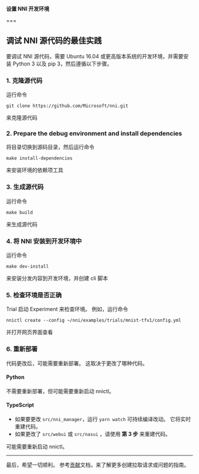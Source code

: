 **设置 NNI 开发环境**

===

## 调试 NNI 源代码的最佳实践

要调试 NNI 源代码，需要 Ubuntu 16.04 或更高版本系统的开发环境，并需要安装 Python 3 以及 pip 3，然后遵循以下步骤。

### 1. 克隆源代码

运行命令

    git clone https://github.com/Microsoft/nni.git
    

来克隆源代码

### 2. Prepare the debug environment and install dependencies

将目录切换到源码目录，然后运行命令

    make install-dependencies
    

来安装环境的依赖项工具

### 3. 生成源代码

运行命令

    make build
    

来生成源代码

### 4. 将 NNI 安装到开发环境中

运行命令

    make dev-install
    

来安装分发内容到开发环境，并创建 cli 脚本

### 5. 检查环境是否正确

Trial 启动 Experiment 来检查环境。 例如，运行命令

    nnictl create --config ~/nni/examples/trials/mnist-tfv1/config.yml
    

并打开网页界面查看

### 6. 重新部署

代码更改后，可能需要重新部署。 这取决于更改了哪种代码。

#### Python

不需要重新部署，但可能需要重新启动 nnictl。

#### TypeScript

* 如果要更改 `src/nni_manager`，运行 `yarn watch` 可持续编译改动。 它将实时重建代码。
* 如果更改了 `src/webui` 或 `src/nasui` ，请使用 **第 3 步** 来重建代码。

可能需要重新启动 nnictl。

* * *

最后，希望一切顺利。 参考[贡献](Contributing.md)文档，来了解更多创建拉取请求或问题的指南。